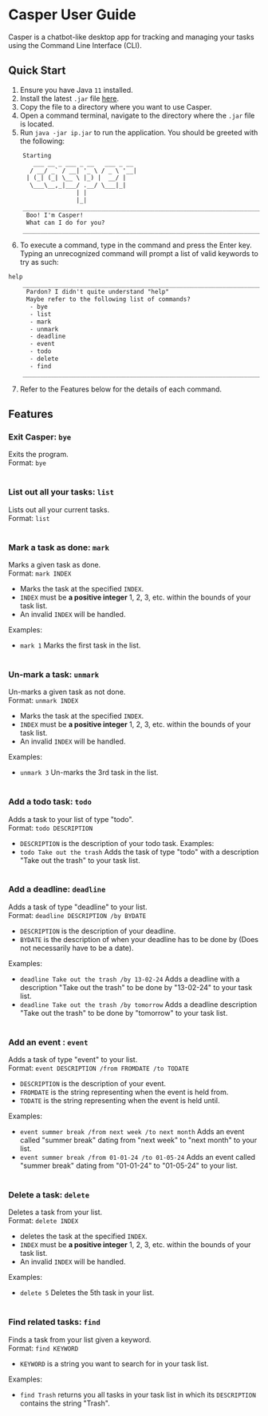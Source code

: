 # Casper User Guide
Casper is a chatbot-like desktop app for tracking and managing your tasks using the Command Line Interface (CLI). 

## Quick Start
1.  Ensure you have Java `11` installed.
2.  Install the latest `.jar` file [here](https://github.com/jensonjenkins/ip/releases/tag/A-Jar).
3.  Copy the file to a directory where you want to use Casper.
4. Open a command terminal, navigate to the directory where the `.jar` file is located.
5. Run `java -jar ip.jar` to run the application. You should be greeted with the following:
```dtd
    Starting
       ___ __ _ ___ _ __   ___ _ __
      / __/ _` / __| '_ \ / _ \ '__|
     | (_| (_| \__ \ |_) |  __/ |   
      \___\__,_|___/ .__/ \___|_|   
                   | |              
                   |_|               
    _______________________________________________________________________
     Boo! I'm Casper!
     What can I do for you?
    _______________________________________________________________________
```
6. To execute a command, type in the command and press the Enter key. Typing an unrecognized command will prompt a list of valid keywords to try as such: 
```dtd
help    
    _______________________________________________________________________
     Pardon? I didn't quite understand "help"
     Maybe refer to the following list of commands?
      - bye
      - list
      - mark
      - unmark
      - deadline
      - event
      - todo
      - delete
      - find
    _______________________________________________________________________
```
7. Refer to the Features below for the details of each command.


## Features
### Exit Casper: `bye`
Exits the program. 
\
Format: `bye`
<br></br>
### List out all your tasks: `list`
Lists out all your current tasks.
\
Format: `list`
<br></br>
### Mark a task as done: `mark`
Marks a given task as done.
\
Format: `mark INDEX`
- Marks the task at the specified `INDEX`.
- `INDEX` must be **a positive integer** 1, 2, 3, etc. within the bounds of your task list. 
- An invalid `INDEX` will be handled.

Examples:
- `mark 1` Marks the first task in the list.
<br></br>
### Un-mark a task: `unmark`
Un-marks a given task as not done.
\
Format: `unmark INDEX`

- Marks the task at the specified `INDEX`.
- `INDEX` must be **a positive integer** 1, 2, 3, etc. within the bounds of your task list.
- An invalid `INDEX` will be handled.

Examples:
- `unmark 3` Un-marks the 3rd task in the list.
<br></br>
### Add a todo task: `todo`
Adds a task to your list of type "todo".
\
Format: `todo DESCRIPTION`

- `DESCRIPTION` is the description of your todo task.
Examples:
- `todo Take out the trash` Adds the task of type "todo" with a description "Take out the trash" to your task list.
<br></br>
### Add a deadline: `deadline`
Adds a task of type "deadline" to your list.
\
Format: `deadline DESCRIPTION /by BYDATE`

- `DESCRIPTION` is the description of your deadline.
- `BYDATE` is the description of when your deadline has to be done by (Does not necessarily have to be a date).

Examples:
- `deadline Take out the trash /by 13-02-24` Adds a deadline with a description "Take out the trash" to be done by "13-02-24" to your task list.
- `deadline Take out the trash /by tomorrow` Adds a deadline description "Take out the trash" to be done by "tomorrow" to your task list.
<br></br>
### Add an event : `event`
Adds a task of type "event" to your list.
\
Format: `event DESCRIPTION /from FROMDATE /to TODATE`
- `DESCRIPTION` is the description of your event.
- `FROMDATE` is the string representing when the event is held from.
- `TODATE` is the string representing when the event is held until.

Examples:
- `event summer break /from next week /to next month` Adds an event called "summer break" dating from "next week" to "next month" to your list.
- `event summer break /from 01-01-24 /to 01-05-24` Adds an event called "summer break" dating from "01-01-24" to "01-05-24" to your list.
<br></br>
### Delete a task: `delete`
Deletes a task from your list.
\
Format: `delete INDEX`

- deletes the task at the specified `INDEX`.
- `INDEX` must be **a positive integer** 1, 2, 3, etc. within the bounds of your task list.
- An invalid `INDEX` will be handled.

Examples:
- `delete 5` Deletes the 5th task in your list.
<br></br>
### Find related tasks: `find`
Finds a task from your list given a keyword.
\
Format: `find KEYWORD`

- `KEYWORD` is a string you want to search for in your task list.

Examples:
-  `find Trash` returns you all tasks in your task list in which its `DESCRIPTION` contains the string "Trash".


